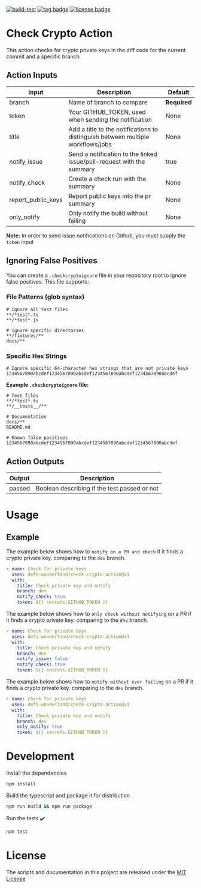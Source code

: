 [![build-test](https://github.com/defi-wonderland/check-crypto-action/actions/workflows/test.yml/badge.svg?branch=main)](https://github.com/defi-wonderland/check-crypto-action/actions/workflows/test.yml)
[![tag badge](https://img.shields.io/github/v/tag/defi-wonderland/check-crypto-action)](https://github.com/defi-wonderland/check-crypto-action/tags)
[![license badge](https://img.shields.io/github/license/defi-wonderland/check-crypto-action)](./LICENSE)

# Check Crypto Action

This action checks for crypto private keys in the diff code for the current commit and a specific branch.

## Action Inputs

| Input              | Description                                                                     | Default      |
| ------------------ | ------------------------------------------------------------------------------- | ------------ |
| branch             | Name of branch to compare                                                       | **Required** |
| token              | Your GITHUB_TOKEN, used when sending the notification                           | None         |
| title              | Add a title to the notifications to distinguish between multiple workflows/jobs | None         |
| notify_issue       | Send a notification to the linked issue/pull-request with the summary           | true         |
| notify_check       | Create a check run with the summary                                             | None         |
| report_public_keys | Report public keys into the pr summary                                          | None         |
| only_notify        | Only notify the build without failing                                           | None         |

**Note:**
In order to send issue notifications on Github, you must supply the `token` input

## Ignoring False Positives

You can create a `.checkcryptoignore` file in your repository root to ignore false positives. This file supports:

### File Patterns (glob syntax)

```
# Ignore all test files
**/*test*.ts
**/*test*.js

# Ignore specific directories
**/fixtures/**
docs/**
```

### Specific Hex Strings

```
# Ignore specific 64-character hex strings that are not private keys
1234567890abcdef1234567890abcdef1234567890abcdef1234567890abcdef
```

**Example `.checkcryptoignore` file:**

```
# Test files
**/*test*.ts
**/__tests__/**

# Documentation
docs/**
README.md

# Known false positives
1234567890abcdef1234567890abcdef1234567890abcdef1234567890abcdef
```

## Action Outputs

| Output | Description                                  |
| ------ | -------------------------------------------- |
| passed | Boolean describing if the test passed or not |

# Usage

## Example

The example below shows how to `notify on a PR and check` if it finds a crypto private key. comparing to the `dev` branch.

```yaml
- name: Check for private keys
  uses: defi-wonderland/check-crypto-action@v1
  with:
    title: Check private key and notify
    branch: dev
    notify_check: true
    token: ${{ secrets.GITHUB_TOKEN }}
```

The example below shows how to `only check without notifying` on a PR if it finds a crypto private key. comparing to the `dev` branch.

```yaml
- name: Check for private keys
  uses: defi-wonderland/check-crypto-action@v1
  with:
    title: Check private key and notify
    branch: dev
    notify_issue: false
    notify_check: true
    token: ${{ secrets.GITHUB_TOKEN }}
```

The example below shows how to `notify without ever failing` on a PR if it finds a crypto private key. comparing to the `dev` branch.

```yaml
- name: Check for private keys
  uses: defi-wonderland/check-crypto-action@v1
  with:
    title: Check private key and notify
    branch: dev
    only_notify: true
    token: ${{ secrets.GITHUB_TOKEN }}
```

# Development

Install the dependencies

```bash
npm install
```

Build the typescript and package it for distribution

```bash
npm run build && npm run package
```

Run the tests :heavy_check_mark:

```bash
npm test
```

# License

The scripts and documentation in this project are released under the [MIT License](LICENSE)
